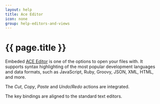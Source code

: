 ```yaml
---
layout: help
title: Ace Editor
icon: none
group: help-editors-and-views
---
```


{{ page.title }}
===

Embeded [ACE Editor](https://ace.c9.io/#nav=about) is one of the options to open your files with. It supports syntax highlighting of the most popular development languages and data formats, such as JavaScript, Ruby, Groovy, JSON, XML, HTML, and more.

The *Cut*, *Copy*, *Paste* and *Undo*/*Redo* actions are integrated.

The key bindings are aligned to the standard text editors.
